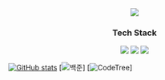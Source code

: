 <div align="center">
	<img src="https://capsule-render.vercel.app/api?type=waving&color=auto&height=200&section=header&text=CY&fontSize=50" />
	<div>
		<h3>Tech Stack</h3>
		<img src="https://img.shields.io/badge/C++-00599C?style=flat&logo=Cplusplus&logoColor=white" />
		<img src="https://img.shields.io/badge/React-51CAEB?style=flat&logo=React&logoColor=white" />
		<img src="https://img.shields.io/badge/Unity-666666?style=flat&logo=Unity&logoColor=white" />
	</div>
</div>

[![GitHub stats](https://github-readme-stats.vercel.app/api?username=flashcy)](https://github.com/flashcy/github-readme-stats)
[![백준](https://mazassumnida.wtf/api/v2/generate_badge?boj=cksdud7890)]
[![CodeTree](https://banner.codetree.ai/v1/banner/cksdud7890)]
